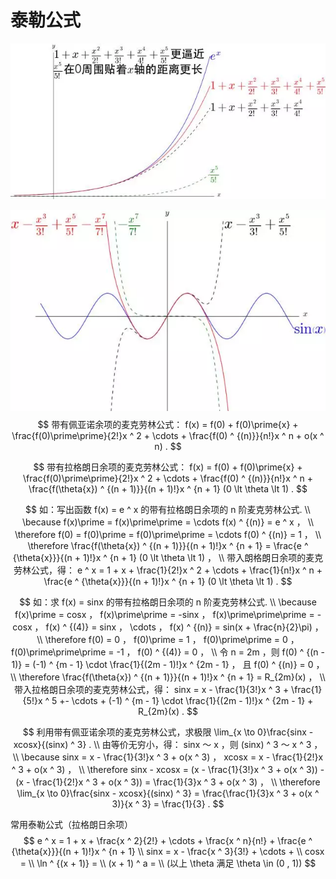 # 泰勒公式

![泰勒公式](泰勒公式1.png)

![泰勒公式](泰勒公式2.png)
$$
带有佩亚诺余项的麦克劳林公式： f(x) = f(0) + f(0)\prime{x} + \frac{f(0)\prime\prime}{2!}x ^ 2 + \cdots + \frac{f(0) ^ {(n)}}{n!}x ^ n + o(x ^ n) .
$$

$$
带有拉格朗日余项的麦克劳林公式： f(x) = f(0) + f(0)\prime{x} + \frac{f(0)\prime\prime}{2!}x ^ 2 + \cdots + \frac{f(0) ^ {(n)}}{n!}x ^ n + \frac{f(\theta{x}) ^ {(n + 1)}}{(n + 1)!}x ^ {n + 1} (0 \lt \theta \lt 1) .
$$

$$
如：写出函数 f(x) = e ^ x 的带有拉格朗日余项的 n 阶麦克劳林公式.
\\
\because f(x)\prime = f(x)\prime\prime = \cdots f(x) ^ {(n)} = e ^ x ，
\\
\therefore f(0) = f(0)\prime = f(0)\prime\prime = \cdots f(0) ^ {(n)} = 1 ，
\\
\therefore \frac{f(\theta{x}) ^ {(n + 1)}}{(n + 1)!}x ^ {n + 1} = \frac{e ^ {\theta{x}}}{(n + 1)!}x ^ {n + 1} (0 \lt \theta \lt 1) ，
\\
带入朗格朗日余项的麦克劳林公式，得： e ^ x = 1 + x + \frac{1}{2!}x ^ 2 + \cdots + \frac{1}{n!}x ^ n + \frac{e ^ {\theta{x}}}{(n + 1)!}x ^ {n + 1} (0 \lt \theta \lt 1) .
$$

$$
如：求 f(x) = sinx 的带有拉格朗日余项的 n 阶麦克劳林公式.
\\
\because f(x)\prime = cosx ， f(x)\prime\prime = -sinx ， f(x)\prime\prime\prime = -cosx ， f(x) ^ {(4)} = sinx ， \cdots ， f(x) ^ {(n)} = sin(x + \frac{n}{2}\pi) ，
\\
\therefore f(0) = 0 ， f(0)\prime = 1 ， f(0)\prime\prime = 0 ， f(0)\prime\prime\prime = -1 ， f(0) ^ {(4)} = 0 ，
\\
令 n = 2m ，则 f(0) ^ {(n - 1)} = (-1) ^ {m - 1} \cdot \frac{1}{(2m - 1)!}x ^ {2m - 1} ， 且 f(0) ^ {(n)} = 0 ，
\\
\therefore \frac{f(\theta{x}) ^ {(n + 1)}}{(n + 1)!}x ^ {n + 1} = R_{2m}(x) ，
\\
带入拉格朗日余项的麦克劳林公式，得： sinx = x - \frac{1}{3!}x ^ 3 + \frac{1}{5!}x ^ 5 +- \cdots + (-1) ^ {m - 1} \cdot \frac{1}{(2m - 1)!}x ^ {2m - 1} + R_{2m}(x) .
$$

$$
利用带有佩亚诺余项的麦克劳林公式，求极限 \lim_{x \to 0}\frac{sinx - xcosx}{(sinx) ^ 3} .
\\
由等价无穷小，得： sinx ～ x ，则 (sinx) ^ 3 ～ x ^ 3 ，
\\
\because sinx = x - \frac{1}{3!}x ^ 3 + o(x ^ 3) ， xcosx = x - \frac{1}{2!}x ^ 3 + o(x ^ 3) ，
\\
\therefore sinx - xcosx = (x - \frac{1}{3!}x ^ 3 + o(x ^ 3)) - (x - \frac{1}{2!}x ^ 3 + o(x ^ 3)) = \frac{1}{3}x ^ 3 + o(x ^ 3) ，
\\
\therefore \lim_{x \to 0}\frac{sinx - xcosx}{(sinx) ^ 3} = \frac{\frac{1}{3}x ^ 3 + o(x ^ 3)}{x ^ 3} = \frac{1}{3} .
$$







常用泰勒公式（拉格朗日余项）
$$
e ^ x = 1 + x + \frac{x ^ 2}{2!} + \cdots + \frac{x ^ n}{n!} + \frac{e ^ {\theta{x}}}{(n + 1)!}x ^ {n + 1}
\\
sinx = x - \frac{x ^ 3}{3!} + \cdots + 
\\
cosx = 
\\
\ln ^ {(x + 1)} = 
\\
(x + 1) ^ a = 
\\
(以上 \theta 满足 \theta \in (0 , 1))
$$
